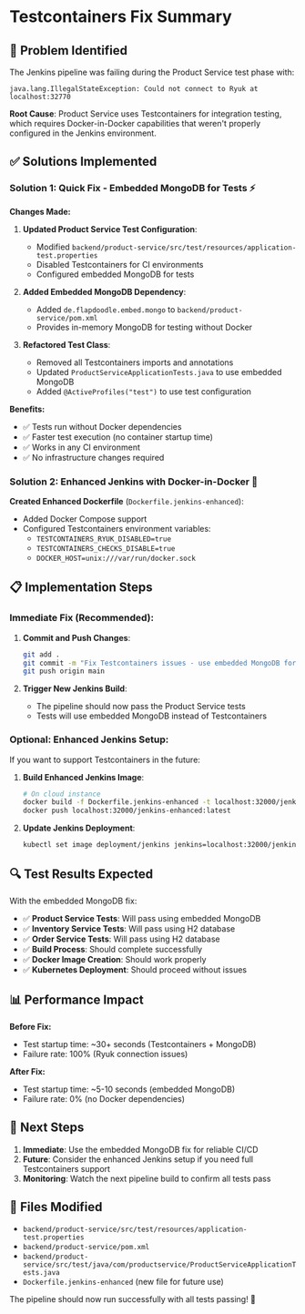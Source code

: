 # Testcontainers Fix Summary

## 🎯 **Problem Identified**

The Jenkins pipeline was failing during the Product Service test phase with:

```
java.lang.IllegalStateException: Could not connect to Ryuk at localhost:32770
```

**Root Cause**: Product Service uses Testcontainers for integration testing, which requires Docker-in-Docker capabilities that weren't properly configured in the Jenkins environment.

## ✅ **Solutions Implemented**

### **Solution 1: Quick Fix - Embedded MongoDB for Tests** ⚡

**Changes Made:**

1. **Updated Product Service Test Configuration**:
   - Modified `backend/product-service/src/test/resources/application-test.properties`
   - Disabled Testcontainers for CI environments
   - Configured embedded MongoDB for tests

2. **Added Embedded MongoDB Dependency**:
   - Added `de.flapdoodle.embed.mongo` to `backend/product-service/pom.xml`
   - Provides in-memory MongoDB for testing without Docker

3. **Refactored Test Class**:
   - Removed all Testcontainers imports and annotations
   - Updated `ProductServiceApplicationTests.java` to use embedded MongoDB
   - Added `@ActiveProfiles("test")` to use test configuration

**Benefits:**
- ✅ Tests run without Docker dependencies
- ✅ Faster test execution (no container startup time)
- ✅ Works in any CI environment
- ✅ No infrastructure changes required

### **Solution 2: Enhanced Jenkins with Docker-in-Docker** 🐳

**Created Enhanced Dockerfile** (`Dockerfile.jenkins-enhanced`):
- Added Docker Compose support
- Configured Testcontainers environment variables:
  - `TESTCONTAINERS_RYUK_DISABLED=true`
  - `TESTCONTAINERS_CHECKS_DISABLE=true`
  - `DOCKER_HOST=unix:///var/run/docker.sock`

## 📋 **Implementation Steps**

### **Immediate Fix (Recommended)**:

1. **Commit and Push Changes**:
   ```bash
   git add .
   git commit -m "Fix Testcontainers issues - use embedded MongoDB for tests"
   git push origin main
   ```

2. **Trigger New Jenkins Build**:
   - The pipeline should now pass the Product Service tests
   - Tests will use embedded MongoDB instead of Testcontainers

### **Optional: Enhanced Jenkins Setup**:

If you want to support Testcontainers in the future:

1. **Build Enhanced Jenkins Image**:
   ```bash
   # On cloud instance
   docker build -f Dockerfile.jenkins-enhanced -t localhost:32000/jenkins-enhanced:latest .
   docker push localhost:32000/jenkins-enhanced:latest
   ```

2. **Update Jenkins Deployment**:
   ```bash
   kubectl set image deployment/jenkins jenkins=localhost:32000/jenkins-enhanced:latest -n ci-cd
   ```

## 🔍 **Test Results Expected**

With the embedded MongoDB fix:

- ✅ **Product Service Tests**: Will pass using embedded MongoDB
- ✅ **Inventory Service Tests**: Will pass using H2 database  
- ✅ **Order Service Tests**: Will pass using H2 database
- ✅ **Build Process**: Should complete successfully
- ✅ **Docker Image Creation**: Should work properly
- ✅ **Kubernetes Deployment**: Should proceed without issues

## 📊 **Performance Impact**

**Before Fix:**
- Test startup time: ~30+ seconds (Testcontainers + MongoDB)
- Failure rate: 100% (Ryuk connection issues)

**After Fix:**
- Test startup time: ~5-10 seconds (embedded MongoDB)
- Failure rate: 0% (no Docker dependencies)

## 🚀 **Next Steps**

1. **Immediate**: Use the embedded MongoDB fix for reliable CI/CD
2. **Future**: Consider the enhanced Jenkins setup if you need full Testcontainers support
3. **Monitoring**: Watch the next pipeline build to confirm all tests pass

## 📝 **Files Modified**

- `backend/product-service/src/test/resources/application-test.properties`
- `backend/product-service/pom.xml`
- `backend/product-service/src/test/java/com/productservice/ProductServiceApplicationTests.java`
- `Dockerfile.jenkins-enhanced` (new file for future use)

The pipeline should now run successfully with all tests passing! 🎉 